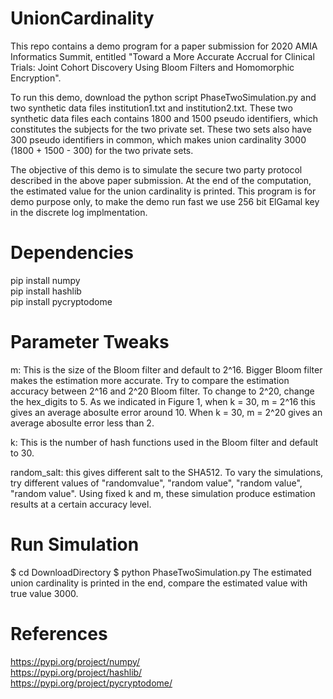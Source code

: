 # UnionCardinality
This repo contains a demo program for a paper submission for 2020 AMIA Informatics Summit, entitled "Toward a More Accurate Accrual for Clinical Trials: Joint Cohort Discovery Using Bloom Filters and Homomorphic Encryption". 

To run this demo, download the python script PhaseTwoSimulation.py and two synthetic data files institution1.txt and institution2.txt. These two synthetic data files each contains 1800 and 1500 pseudo identifiers, which constitutes the subjects for the two private set. These two sets also have 300 pseudo identifiers in common, which makes union cardinality 3000 (1800 + 1500 - 300) for the two private sets.

The objective of this demo is to simulate the secure two party protocol described in the above paper submission. At the end of the computation, the estimated value for the union cardinality is printed. This program is for demo purpose only, to make the demo run fast we use 256 bit ElGamal key in the discrete log implmentation.

# Dependencies  
pip install numpy  
pip install hashlib  
pip install pycryptodome  

# Parameter Tweaks
m: This is the size of the Bloom filter and default to 2^16. Bigger Bloom filter makes the estimation more accurate. Try to compare the estimation accuracy between 2^16 and 2^20 Bloom filter. To change to 2^20, change the hex_digits to 5. As we indicated in Figure 1, when k = 30, m = 2^16 this gives an average abosulte error around 10. When k = 30, m = 2^20 gives an average abosulte error less than 2.

k: This is the number of hash functions used in the Bloom filter and default to 30.

random_salt: this gives different salt to the SHA512. To vary the simulations, try different values of "randomvalue", "random value", "random  value", "random   value". Using fixed k and m, these simulation produce estimation results at a certain accuracy level.

# Run Simulation
$ cd DownloadDirectory
$ python PhaseTwoSimulation.py
The estimated union cardinality is printed in the end, compare the estimated value with true value 3000.

# References  
https://pypi.org/project/numpy/  
https://pypi.org/project/hashlib/  
https://pypi.org/project/pycryptodome/  
